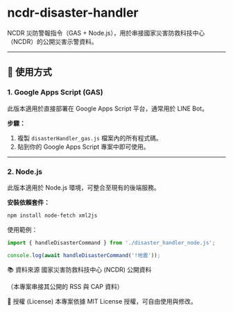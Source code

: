 # ncdr-disaster-handler

NCDR 災防警報指令（GAS + Node.js），用於串接國家災害防救科技中心（NCDR）的公開災害示警資料。

---

## 📘 使用方式

### 1. Google Apps Script (GAS)

此版本適用於直接部署在 Google Apps Script 平台，通常用於 LINE Bot。

**步驟：**
1.  複製 `disasterHandler_gas.js` 檔案內的所有程式碼。
2.  貼到你的 Google Apps Script 專案中即可使用。

---

### 2. Node.js

此版本適用於 Node.js 環境，可整合至現有的後端服務。

**安裝依賴套件：**

```bash
npm install node-fetch xml2js
```
使用範例：
```javascript
import { handleDisasterCommand } from './disaster_handler_node.js';

console.log(await handleDisasterCommand('!地震'));
```
📚 資料來源
國家災害防救科技中心 (NCDR) 公開資料

（本專案串接其公開的 RSS 與 CAP 資料）

🪪 授權 (License)
本專案依據 MIT License 授權，可自由使用與修改。
